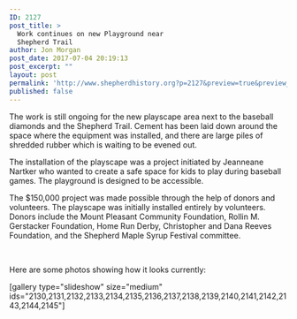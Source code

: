 ```yaml
---
ID: 2127
post_title: >
  Work continues on new Playground near
  Shepherd Trail
author: Jon Morgan
post_date: 2017-07-04 20:19:13
post_excerpt: ""
layout: post
permalink: 'http://www.shepherdhistory.org?p=2127&preview=true&preview_id=2127'
published: false
---
```

The work is still ongoing for the new playscape area next to the baseball diamonds and the Shepherd Trail. Cement has been laid down around the space where the equipment was installed, and there are large piles of shredded rubber which is waiting to be evened out.

The installation of the playscape was a project initiated by Jeanneane Nartker who wanted to create a safe space for kids to play during baseball games. The playground is designed to be accessible.

The $150,000 project was made possible through the help of donors and volunteers. The playscape was initially installed entirely by volunteers. Donors include the Mount Pleasant Community Foundation, Rollin M. Gerstacker Foundation, Home Run Derby, Christopher and Dana Reeves Foundation, and the Shepherd Maple Syrup Festival committee.

&nbsp;

Here are some photos showing how it looks currently:

[gallery type="slideshow" size="medium" ids="2130,2131,2132,2133,2134,2135,2136,2137,2138,2139,2140,2141,2142,2143,2144,2145"]